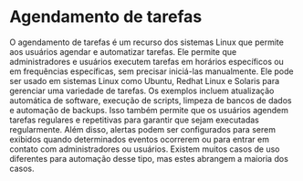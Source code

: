 # Agendamento de tarefas

O agendamento de tarefas é um recurso dos sistemas Linux que permite aos usuários agendar e automatizar tarefas. Ele permite que administradores e usuários executem tarefas em horários específicos ou em frequências específicas, sem precisar iniciá-las manualmente. Ele pode ser usado em sistemas Linux como Ubuntu, Redhat Linux e Solaris para gerenciar uma variedade de tarefas. Os exemplos incluem atualização automática de software, execução de scripts, limpeza de bancos de dados e automação de backups. Isso também permite que os usuários agendem tarefas regulares e repetitivas para garantir que sejam executadas regularmente. Além disso, alertas podem ser configurados para serem exibidos quando determinados eventos ocorrerem ou para entrar em contato com administradores ou usuários. Existem muitos casos de uso diferentes para automação desse tipo, mas estes abrangem a maioria dos casos.

##



